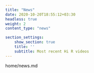 ```yaml
---
title: "News"
date: 2020-10-20T18:55:12+03:30
headless: true
weight: 2
content_type: "news"

section_settings:
    show_section: true
    title: ''
    subtitle: Most recent Hi R videos
---
```


home/news.md
